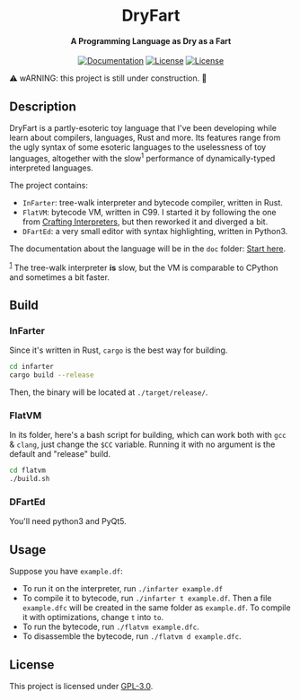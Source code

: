 <div align="center">
  <h1 align="center">DryFart</h1>
  <h4>A Programming Language as Dry as a Fart</h4>
</div>
<div align="center">
  <a href="https://github.com/papanumba/dryfart/blob/main/doc/index.md"><img alt="Documentation" src="https://img.shields.io/badge/docs-meh-blue"></a>
  <a href="https://www.gnu.org/licenses/gpl-3.0.en.html"><img alt="License" src="https://img.shields.io/badge/license-GPL--3.0-green"></a>
    <a href="https://github.com/papanumba/dryfart"><img alt="License" src="https://img.shields.io/badge/fart-dry-orange"></a>
</div>

:warning: wARNING: this project is still under construction. :construction:

## Description

DryFart is a partly-esoteric toy language that I've been developing while learn about compilers, languages, Rust and more. Its features range from the ugly syntax of some esoteric languages to the uselessness of toy languages, altogether with the slow<sup><a name="footnote1">1</a></sup> performance of dynamically-typed interpreted languages.

The project contains:
- `InFarter`: tree-walk interpreter and bytecode compiler, written in Rust.
- `FlatVM`: bytecode VM, written in C99. I started it by following the one from [Crafting Interpreters](https://craftinginterpreters.com/), but then reworked it and diverged a bit.
- `DFartEd`: a very small editor with syntax highlighting, written in Python3.

The documentation about the language will be in the `doc` folder: [Start here](/doc/index.md).

<sup>[1](#myfootnote1)</sup> The tree-walk interpreter **is** slow, but the VM is comparable to CPython and sometimes a bit faster.

## Build

### InFarter

Since it's written in Rust, `cargo` is the best way for building.

```bash
cd infarter
cargo build --release
```

Then, the binary will be located at `./target/release/`.

### FlatVM

In its folder, here's a bash script for building, which can work both with `gcc` & `clang`, just change the `$CC` variable. Running it with no argument is the default and "release" build.

``` bash
cd flatvm
./build.sh
```

### DFartEd

You'll need python3 and PyQt5.

## Usage

Suppose you have `example.df`:
- To run it on the interpreter, run `./infarter example.df`
- To compile it to bytecode, run `./infarter t example.df`. Then a file `example.dfc` will be created in the same folder as `example.df`. To compile it with optimizations, change `t` into `to`.
- To run the bytecode, run `./flatvm example.dfc`.
- To disassemble the bytecode, run `./flatvm d example.dfc`.

## License

This project is licensed under [GPL-3.0](https://www.gnu.org/licenses/gpl-3.0.html).

